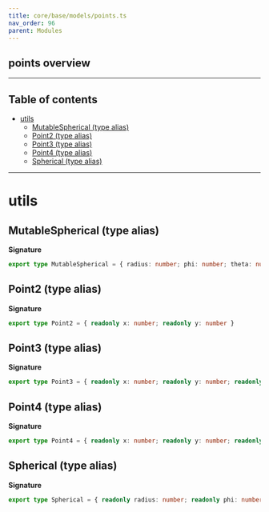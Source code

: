 ```yaml
---
title: core/base/models/points.ts
nav_order: 96
parent: Modules
---
```


## points overview

---

<h2 class="text-delta">Table of contents</h2>

- [utils](#utils)
  - [MutableSpherical (type alias)](#mutablespherical-type-alias)
  - [Point2 (type alias)](#point2-type-alias)
  - [Point3 (type alias)](#point3-type-alias)
  - [Point4 (type alias)](#point4-type-alias)
  - [Spherical (type alias)](#spherical-type-alias)

---

# utils

## MutableSpherical (type alias)

**Signature**

```ts
export type MutableSpherical = { radius: number; phi: number; theta: number }
```

## Point2 (type alias)

**Signature**

```ts
export type Point2 = { readonly x: number; readonly y: number }
```

## Point3 (type alias)

**Signature**

```ts
export type Point3 = { readonly x: number; readonly y: number; readonly z: number }
```

## Point4 (type alias)

**Signature**

```ts
export type Point4 = { readonly x: number; readonly y: number; readonly z: number; readonly w: number }
```

## Spherical (type alias)

**Signature**

```ts
export type Spherical = { readonly radius: number; readonly phi: number; readonly theta: number }
```

